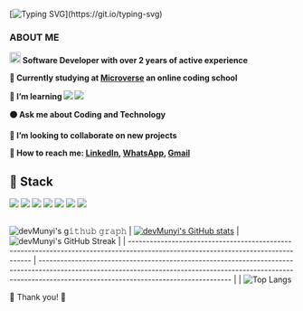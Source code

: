 [![Typing SVG](https://readme-typing-svg.herokuapp.com?font=Futura&color=F7630C&size=35&width=1000&lines=Hello+There+👋;I'm+Samuel;Nice+to+meet+you...)](https://git.io/typing-svg)


### ABOUT ME
**<img src="https://media.giphy.com/media/WUlplcMpOCEmTGBtBW/giphy.gif" width="20"> Software Developer with over 2 years of active experience**

**🔭 Currently studying at [Microverse](https://www.microverse.org/?grsf=fds6ce) an online coding school**

**🌱 I’m learning ![](https://img.shields.io/badge/ReactJs-brightgreen) ![](https://img.shields.io/badge/Ruby-Rails-red)**

**🟠 Ask me about Coding and Technology**

**👯 I’m looking to collaborate on new projects**

**🔵 How to reach me: [LinkedIn](https://www.linkedin.com/in/samuel-munyi-01315b174//), [WhatsApp](https://wa.me/254112553167), <a href="mailto:samunyi90@gmail.com" target="_blanck"> Gmail </a>**



##

## 🥇 Stack

![](https://img.shields.io/badge/JavaScript-yellow) ![](https://img.shields.io/badge/jQuery-blue) ![](https://img.shields.io/badge/NodeJs-brightgreen) ![](https://img.shields.io/badge/PHP-blue)   ![](https://img.shields.io/badge/Git-Github-brightgreen) ![](https://img.shields.io/badge/HTML5-SemanticTAGS-orange) ![](https://img.shields.io/badge/CSS3-Bootstrap-AntD)

##


![devMunyi's g𝚒𝚝𝚑𝚞𝚋 𝚐𝚛𝚊𝚙𝚑](https://activity-graph.herokuapp.com/graph?username=devMunyi&theme=redical&hide_border=true&area=true)
| [![devMunyi's GitHub stats](https://github-readme-stats.vercel.app/api?username=devMunyi)](https://github.com/anuraghazra/github-readme-stats)             | ![devMunyi's GitHub Streak](https://github-readme-streak-stats.herokuapp.com/?user=devMunyi&theme=radical)                                                                                                           |
| --------------------------------------------------------------------------------------------------------------------------------- | ----------------------------------------------------------------------------------------------------------------------------------------------------------------------------------------------------------------- |
| ![Top Langs](https://github-readme-stats.vercel.app/api/top-langs?username=devMunyi&show_icons=true&locale=en&layout=compact&theme=tokyonight) 


🤝 Thank you! 🤝
